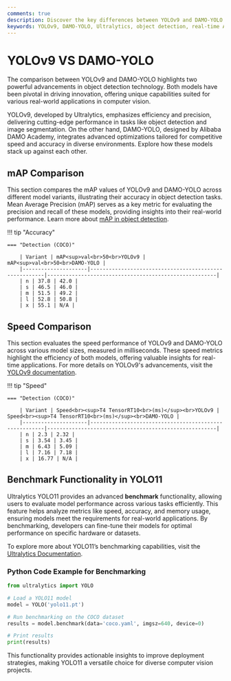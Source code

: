 ```yaml
---
comments: true
description: Discover the key differences between YOLOv9 and DAMO-YOLO in this comprehensive comparison. Explore their performance in object detection, real-time AI capabilities, and suitability for edge AI applications, all designed to enhance advancements in computer vision.
keywords: YOLOv9, DAMO-YOLO, Ultralytics, object detection, real-time AI, edge AI, computer vision
---
```


# YOLOv9 VS DAMO-YOLO

The comparison between YOLOv9 and DAMO-YOLO highlights two powerful advancements in object detection technology. Both models have been pivotal in driving innovation, offering unique capabilities suited for various real-world applications in computer vision.

YOLOv9, developed by Ultralytics, emphasizes efficiency and precision, delivering cutting-edge performance in tasks like object detection and image segmentation. On the other hand, DAMO-YOLO, designed by Alibaba DAMO Academy, integrates advanced optimizations tailored for competitive speed and accuracy in diverse environments. Explore how these models stack up against each other.


## mAP Comparison

This section compares the mAP values of YOLOv9 and DAMO-YOLO across different model variants, illustrating their accuracy in object detection tasks. Mean Average Precision (mAP) serves as a key metric for evaluating the precision and recall of these models, providing insights into their real-world performance. Learn more about [mAP in object detection](https://www.ultralytics.com/glossary/mean-average-precision-map).


!!! tip "Accuracy"

	=== "Detection (COCO)"

		| Variant | mAP<sup>val<br>50<br>YOLOv9 | mAP<sup>val<br>50<br>DAMO-YOLO |
		|---------------------|-------------------------------------------------------|-------------------------------------------------------|
		| n | 37.8 | 42.0 |
		| s | 46.5 | 46.0 |
		| m | 51.5 | 49.2 |
		| l | 52.8 | 50.8 |
		| x | 55.1 | N/A |
		

## Speed Comparison

This section evaluates the speed performance of YOLOv9 and DAMO-YOLO across various model sizes, measured in milliseconds. These speed metrics highlight the efficiency of both models, offering valuable insights for real-time applications. For more details on YOLOv9's advancements, visit the [YOLOv9 documentation](https://docs.ultralytics.com/models/yolov9/).


!!! tip "Speed"

	=== "Detection (COCO)"

		| Variant | Speed<br><sup>T4 TensorRT10<br>(ms)</sup><br>YOLOv9 | Speed<br><sup>T4 TensorRT10<br>(ms)</sup><br>DAMO-YOLO |
		|---------------------|-------------------------------------------------------|-------------------------------------------------------|
		| n | 2.3 | 2.32 |
		| s | 3.54 | 3.45 |
		| m | 6.43 | 5.09 |
		| l | 7.16 | 7.18 |
		| x | 16.77 | N/A |

## Benchmark Functionality in YOLO11  

Ultralytics YOLO11 provides an advanced **benchmark** functionality, allowing users to evaluate model performance across various tasks efficiently. This feature helps analyze metrics like speed, accuracy, and memory usage, ensuring models meet the requirements for real-world applications. By benchmarking, developers can fine-tune their models for optimal performance on specific hardware or datasets.  

To explore more about YOLO11’s benchmarking capabilities, visit the [Ultralytics Documentation](https://docs.ultralytics.com/guides/).  

### Python Code Example for Benchmarking  

```python
from ultralytics import YOLO

# Load a YOLO11 model
model = YOLO('yolo11.pt')

# Run benchmarking on the COCO dataset
results = model.benchmark(data='coco.yaml', imgsz=640, device=0)

# Print results
print(results)
```  

This functionality provides actionable insights to improve deployment strategies, making YOLO11 a versatile choice for diverse computer vision projects.
